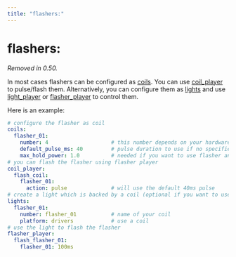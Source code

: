 ```yaml
---
title: "flashers:"
---
```


# flashers:


*Removed in 0.50.*

In most cases flashers can be configured as
[coils](coils.md). You can use
[coil_player](coil_player.md) to
pulse/flash them. Alternatively, you can configure them as
[lights](lights.md) and use
[light_player](light_player.md) or
[flasher_player](flasher_player.md)
to control them.

Here is an example:

``` yaml
# configure the flasher as coil
coils:
  flasher_01:
    number: 4                    # this number depends on your hardware
    default_pulse_ms: 40         # pulse duration to use if no specified elsewhere
    max_hold_power: 1.0          # needed if you want to use flasher and light_player
# you can flash the flasher using flasher player
coil_player:
  flash_coil:
    flasher_01:
      action: pulse              # will use the default 40ms pulse
# create a light which is backed by a coil (optional if you want to use light_player and flasher_player)
lights:
  flasher_01:
    number: flasher_01           # name of your coil
    platform: drivers            # use a coil
# use the light to flash the flasher
flasher_player:
  flash_flasher_01:
    flasher_01: 100ms
```
